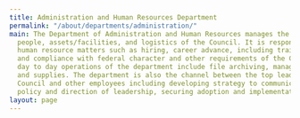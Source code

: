 ```yaml
---
title: Administration and Human Resources Department
permalink: "/about/departments/administration/"
main: The Department of Administration and Human Resources manages the administration,
  people, assets/facilities, and logistics of the Council. It is responsible for all
  human resource matters such as hiring, career advance, including training, discipline
  and compliance with federal character and other requirements of the Council.  The
  day to day operations of the department include file archiving, managing correspondence
  and supplies. The department is also the channel between the top leadership of the
  Council and other employees including developing strategy to communicate vision,
  policy and direction of leadership, securing adoption and implementation
layout: page
---
```


